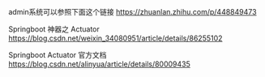 


admin系统可以参照下面这个链接
https://zhuanlan.zhihu.com/p/448849473


Springboot 神器之 Actuator
https://blog.csdn.net/weixin_34080951/article/details/86255102

Springboot Actuator 官方文档
https://blog.csdn.net/alinyua/article/details/80009435